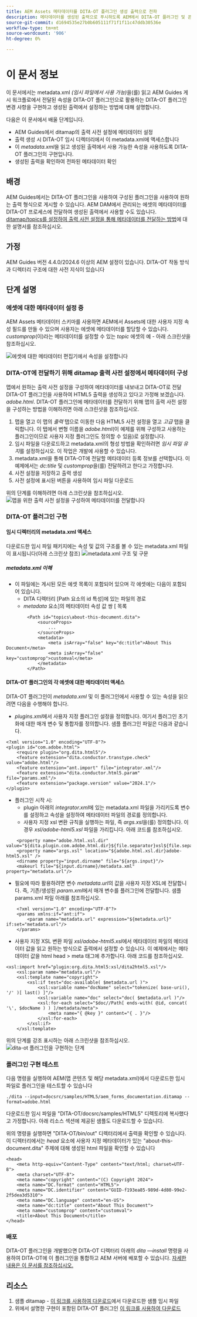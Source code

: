 ```yaml
---
title: AEM Assets 메타데이터를 DITA-OT 플러그인 생성 출력으로 전파
description: 메타데이터를 생성된 출력으로 푸시하도록 AEM에서 DITA-OT 플러그인 및 콘텐츠 구성
source-git-commit: d1694535e27b0b605111f71f1f11c47ddb30536e
workflow-type: tm+mt
source-wordcount: '906'
ht-degree: 0%

---
```



# 이 문서 정보

이 문서에서는 metadata.xml _(임시 파일에서 사용 가능)_&#x200B;을(를) 읽고 AEM Guides 게시 워크플로에서 전달된 속성을 DITA-OT 플러그인으로 활용하는 DITA-OT 플러그인 변경 사항을 구현하고 생성된 출력에서 설정하는 방법에 대해 설명합니다.

다음은 이 문서에서 배울 단계입니다.
- AEM Guides에서 ditamap의 출력 사전 설정에 메타데이터 설정
- 출력 생성 시 DITA-OT 임시 디렉터리에서 이 metadata.xml에 액세스합니다
- 이 _metadata.xml_&#x200B;을 읽고 생성된 출력에서 사용 가능한 속성을 사용하도록 DITA-OT 플러그인의 구현입니다.
- 생성된 출력을 확인하여 전파된 메타데이터 확인

## 배경

AEM Guides에서는 DITA-OT 플러그인을 사용하여 구성된 플러그인을 사용하여 원하는 출력 형식으로 게시할 수 있습니다.
AEM DAM에서 관리되는 에셋의 메타데이터를 DITA-OT 프로세스에 전달하여 생성된 출력에서 사용할 수도 있습니다. [ditamap/topics를 설정하여 출력 사전 설정을 통해 메타데이터를 전달하는 방법](https://experienceleague.adobe.com/en/docs/experience-manager-guides/using/user-guide/output-gen/pass-metadata-dita-ot)에 대한 설명서를 참조하십시오.


## 가정

AEM Guides 버전 4.4.0/2024.6 이상의 AEM 설정이 있습니다.
DITA-OT 작동 방식과 디렉터리 구조에 대한 사전 지식이 있습니다


## 단계 설명

### 에셋에 대한 메타데이터 설정 중

AEM Assets 메타데이터 스키마를 사용하면 AEM에서 Assets에 대한 사용자 지정 속성 필드를 만들 수 있으며 사용자는 에셋에 메타데이터를 할당할 수 있습니다. _customprop_(이)라는 메타데이터를 설정할 수 있는 _topic_ 에셋의 예 - 아래 스크린샷을 참조하십시오.

![에셋에 대한 메타데이터 편집기에서 속성을 설정합니다](../../assets/publishing/assets-metadata-properties-ui-customprop.png)


### DITA-OT에 전달하기 위해 ditamap 출력 사전 설정에서 메타데이터 구성

맵에서 원하는 출력 사전 설정을 구성하여 메타데이터를 내보내고 DITA-OT로 전달
DITA-OT 플러그인을 사용하여 HTML5 출력을 생성하고 있다고 가정해 보겠습니다. _adobe.html_.
DITA-OT 플러그인에 메타데이터를 전달하기 위해 맵의 출력 사전 설정을 구성하는 방법을 이해하려면 아래 스크린샷을 참조하십시오.
1. 맵을 열고 이 맵의 _출력_ 탭으로 이동한 다음 HTML5 사전 설정을 열고 _고급_ 탭을 클릭합니다. 이 탭에서 변형 이름을 _adobe.html_(이 예제를 위해 구성하고 사용하는 플러그인이므로 사용자 지정 플러그인도 정의할 수 있음)로 설정합니다.
2. 임시 파일을 다운로드하고 metadata.xml의 형성 방법을 확인하려면 _임시 파일 유지_&#x200B;를 설정하십시오. 이 작업은 개발에 사용할 수 있습니다.
3. metadata.xml을 통해 DITA-OT에 전달할 메타데이터 등록 정보를 선택합니다. 이 예제에서는 _dc:title_ 및 _customprop_&#x200B;을(를) 전달하려고 한다고 가정합니다.
4. 사전 설정을 저장하고 출력 생성
5. 사전 설정에 표시된 버튼을 사용하여 임시 파일 다운로드

위의 단계를 이해하려면 아래 스크린샷을 참조하십시오.
![맵을 위한 출력 사전 설정을 구성하여 메타데이터를 전달합니다](../../assets/publishing/map-outputpreset-html5-customprop.png)


### DITA-OT 플러그인 구현

#### 임시 디렉터리의 metadata.xml 액세스

다운로드한 임시 파일 패키지에는 속성 및 값의 구조를 볼 수 있는 metadata.xml 파일이 표시됩니다(아래 스크린샷 참조)
![metadata.xml 구조 및 구문](../../assets/publishing/publish-tempfiles-metadata-structure.png)

##### metadata.xml 이해

- 이 파일에는 게시된 모든 에셋 목록이 포함되어 있으며 각 에셋에는 다음이 포함되어 있습니다.
   - DITA 디렉터리 [Path 요소의 id 특성]에 있는 파일의 경로
   - _metadata_ 요소]의 메타데이터 속성 값 쌍 [ 목록

```
        <Path id="topics\about-this-document.dita">
            <sourceProps>
                ...
            </sourceProps>
            <metadata>
                <meta isArray="false" key="dc:title">About This Document</meta>
                <meta isArray="false" key="customprop">customval</meta>
            </metadata>
        </Path>
```

#### DITA-OT 플러그인의 각 에셋에 대한 메타데이터 액세스

DITA-OT 플러그인이 _metadata.xml_ 및 이 플러그인에서 사용할 수 있는 속성을 읽으려면 다음을 수행해야 합니다.
- _plugins.xml_&#x200B;에서 사용자 지정 플러그인 설정을 정의합니다. 여기서 플러그인 초기화에 대한 매개 변수 및 통합자를 정의합니다. 샘플 플러그인 파일은 다음과 같습니다.

```
<?xml version="1.0" encoding="UTF-8"?>
<plugin id="com.adobe.html">
    <require plugin="org.dita.html5"/>
    <feature extension="dita.conductor.transtype.check" value="adobe.html"/>
    <feature extension="ant.import" file="integrator.xml"/>
    <feature extension="dita.conductor.html5.param" file="params.xml"/>
    <feature extension="package.version" value="2024.1"/>
</plugin>
```

- 플러그인 시작 시:
   - plugin 아래의 _integrator.xml_&#x200B;에 있는 metadata.xml 파일을 가리키도록 변수를 설정하고 속성을 설정하여 메타데이터 파일의 경로를 정의합니다.
   - 사용자 지정 xsl 변환 규칙을 실행하는 파일, 즉 _args.xsl_&#x200B;을(를) 정의합니다. 이 경우 _xsl/adobe-html5.xsl_ 파일을 가리킵니다.
아래 코드를 참조하십시오.

```
    <property name="adobe.html.xsl.dir" value="${dita.plugin.com.adobe.html.dir}${file.separator}xsl${file.separator}"/>
    <property name="args.xsl" location="${adobe.html.xsl.dir}adobe-html5.xsl" />
    <dirname property="input.dirname" file="${args.input}"/>
    <makeurl file="${input.dirname}/metadata.xml" property="metadata.url"/>
```

- 필요에 따라 활용하려면 변수 _metadata.url_&#x200B;의 값을 사용자 지정 XSL에 전달합니다. 즉, 기존/생성된 _param.xml_&#x200B;에서 매개 변수를 플러그인에 전달합니다. 샘플 params.xml 파일 아래를 참조하십시오.

```
    <?xml version="1.0" encoding="UTF-8"?>
    <params xmlns:if="ant:if">
        <param name="metadata.url" expression="${metadata.url}" if:set="metadata.url"/>
    </params>
```

- 사용자 지정 XSL 변환 파일 _xsl/adobe-html5.xsl_&#x200B;에서 메타데이터 파일의 메타데이터 값을 읽고 원하는 방식으로 출력에서 설정할 수 있습니다. 이 예제에서는 메타데이터 값을 html head > meta 태그에 추가합니다. 아래 코드를 참조하십시오.

```
<xsl:import href="plugin:org.dita.html5:xsl/dita2html5.xsl"/>
    <xsl:param name="metadata.url"/>
    <xsl:template name="copyright">
        <xsl:if test="doc-available( $metadata.url )">
            <xsl:variable name="docName" select="tokenize( base-uri(), '/' )[ last() ]"/>
            <xsl:variable name="doc" select="doc( $metadata.url )"/>
            <xsl:for-each select="$doc//Path[ ends-with( @id, concat( '\', $docName ) ) ]/metadata/meta">
                <meta name="{ @key }" content="{ . }"/>
            </xsl:for-each>
        </xsl:if>
    </xsl:template>
```

위의 단계를 강조 표시하는 아래 스크린샷을 참조하십시오.
![dita-ot 플러그인을 구현하는 단계](../../assets/publishing/publishing-metadata-dita-ot-plugin-implementation.png)


### 플러그인 구현 테스트

다음 명령을 실행하여 AEM(맵 콘텐츠 및 해당 metadata.xml)에서 다운로드한 임시 파일로 플러그인을 테스트할 수 있습니다

```
./dita --input=docsrc/samples/HTML5/aem_forms_documentation.ditamap --format=adobe.html
```

다운로드한 임시 파일을 &quot;DITA-OT/docsrc/samples/HTML5&quot; 디렉토리에 복사했다고 가정합니다.
아래 리소스 섹션에 제공된 샘플도 다운로드할 수 있습니다.

위의 명령을 실행하면 &quot;DITA-OT/bin/out&quot; 디렉터리에서 출력을 확인할 수 있습니다. 이 디렉터리에서는 _head_ 요소에 사용자 지정 메타데이터가 있는 &quot;about-this-document.dita&quot; 주제에 대해 생성된 html 파일을 확인할 수 있습니다

```
<head>
    <meta http-equiv="Content-Type" content="text/html; charset=UTF-8">
    <meta charset="UTF-8">
    <meta name="copyright" content="(C) Copyright 2024">
    <meta name="DC.format" content="HTML5">
    <meta name="DC.identifier" content="GUID-f193ea85-989d-4d80-99e2-2f5dea3d5310">
    <meta name="DC.language" content="en-US">
    <meta name="dc:title" content="About This Document">
    <meta name="customprop" content="customval">
    <title>About This Document</title>
</head>
```

### 배포

DITA-OT 플러그인을 개발했으면 DITA-OT 디렉터리 아래의 _dita —install_ 명령을 사용하여 DITA-OT에 이 플러그인을 통합하고 AEM 서버에 배포할 수 있습니다. [자세한 내용은 이 문서를 참조하십시오.](https://experienceleaguecommunities.adobe.com/t5/experience-manager-guides/steps-to-setup-a-custom-dita-ot/td-p/407659)


## 리소스

1. 샘플 ditamap - [이 링크를 사용하여 다운로드](../../assets/publishing/sample-temp-html5-adobe.html-content.zip)에서 다운로드한 샘플 임시 파일
2. 위에서 설명한 구현이 포함된 DITA-OT 플러그인 [이 링크를 사용하여 다운로드](../../assets/publishing/sample-custom-plugin-com.adobe.html.zip)